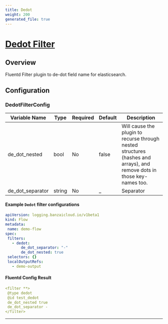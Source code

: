 ```yaml
---
title: Dedot
weight: 200
generated_file: true
---
```


# [Dedot Filter](https://github.com/lunardial/fluent-plugin-dedot_filter)
## Overview
 Fluentd Filter plugin to de-dot field name for elasticsearch.

## Configuration
### DedotFilterConfig
| Variable Name | Type | Required | Default | Description |
|---|---|---|---|---|
| de_dot_nested | bool | No |  false | Will cause the plugin to recurse through nested structures (hashes and arrays), and remove dots in those key-names too.<br> |
| de_dot_separator | string | No | _ | Separator <br> |
 #### Example `Dedot` filter configurations
 ```yaml
apiVersion: logging.banzaicloud.io/v1beta1
kind: Flow
metadata:
  name: demo-flow
spec:
  filters:
    - dedot:
        de_dot_separator: "-"
        de_dot_nested: true
  selectors: {}
  localOutputRefs:
    - demo-output
 ```

 #### Fluentd Config Result
 ```yaml
<filter **>
  @type dedot
  @id test_dedot
  de_dot_nested true
  de_dot_separator -
</filter>
 ```

---
